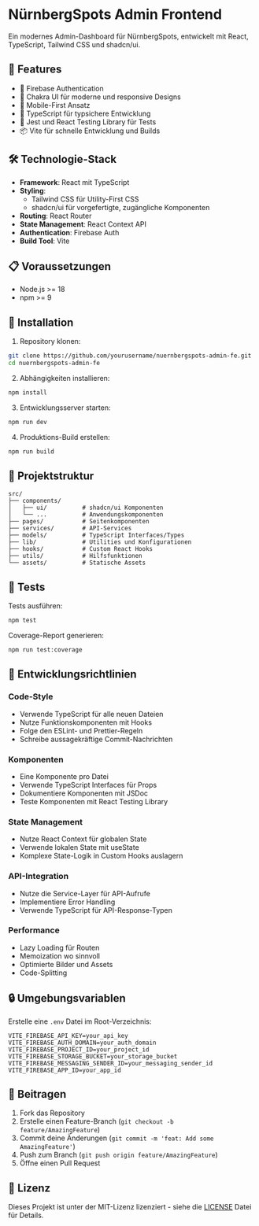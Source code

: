 # NürnbergSpots Admin Frontend

Ein modernes Admin-Dashboard für NürnbergSpots, entwickelt mit React, TypeScript, Tailwind CSS und shadcn/ui.

## 🚀 Features

- 🔐 Firebase Authentication
- 🎨 Chakra UI für moderne und responsive Designs
- 📱 Mobile-First Ansatz
- 🔄 TypeScript für typsichere Entwicklung
- 🧪 Jest und React Testing Library für Tests
- 📦 Vite für schnelle Entwicklung und Builds

## 🛠️ Technologie-Stack

- **Framework**: React mit TypeScript
- **Styling**: 
  - Tailwind CSS für Utility-First CSS
  - shadcn/ui für vorgefertigte, zugängliche Komponenten
- **Routing**: React Router
- **State Management**: React Context API
- **Authentication**: Firebase Auth
- **Build Tool**: Vite

## 📋 Voraussetzungen

- Node.js >= 18
- npm >= 9

## 🚀 Installation

1. Repository klonen:
```bash
git clone https://github.com/yourusername/nuernbergspots-admin-fe.git
cd nuernbergspots-admin-fe
```

2. Abhängigkeiten installieren:
```bash
npm install
```

3. Entwicklungsserver starten:
```bash
npm run dev
```

4. Produktions-Build erstellen:
```bash
npm run build
```

## 📁 Projektstruktur

```
src/
├── components/
│   ├── ui/          # shadcn/ui Komponenten
│   └── ...          # Anwendungskomponenten
├── pages/           # Seitenkomponenten
├── services/        # API-Services
├── models/          # TypeScript Interfaces/Types
├── lib/             # Utilities und Konfigurationen
├── hooks/           # Custom React Hooks
├── utils/           # Hilfsfunktionen
└── assets/          # Statische Assets
```

## 🧪 Tests

Tests ausführen:
```bash
npm test
```

Coverage-Report generieren:
```bash
npm run test:coverage
```

## 📝 Entwicklungsrichtlinien

### Code-Style

- Verwende TypeScript für alle neuen Dateien
- Nutze Funktionskomponenten mit Hooks
- Folge den ESLint- und Prettier-Regeln
- Schreibe aussagekräftige Commit-Nachrichten

### Komponenten

- Eine Komponente pro Datei
- Verwende TypeScript Interfaces für Props
- Dokumentiere Komponenten mit JSDoc
- Teste Komponenten mit React Testing Library

### State Management

- Nutze React Context für globalen State
- Verwende lokalen State mit useState
- Komplexe State-Logik in Custom Hooks auslagern

### API-Integration

- Nutze die Service-Layer für API-Aufrufe
- Implementiere Error Handling
- Verwende TypeScript für API-Response-Typen

### Performance

- Lazy Loading für Routen
- Memoization wo sinnvoll
- Optimierte Bilder und Assets
- Code-Splitting

## 🔒 Umgebungsvariablen

Erstelle eine `.env` Datei im Root-Verzeichnis:

```env
VITE_FIREBASE_API_KEY=your_api_key
VITE_FIREBASE_AUTH_DOMAIN=your_auth_domain
VITE_FIREBASE_PROJECT_ID=your_project_id
VITE_FIREBASE_STORAGE_BUCKET=your_storage_bucket
VITE_FIREBASE_MESSAGING_SENDER_ID=your_messaging_sender_id
VITE_FIREBASE_APP_ID=your_app_id
```

## 🤝 Beitragen

1. Fork das Repository
2. Erstelle einen Feature-Branch (`git checkout -b feature/AmazingFeature`)
3. Commit deine Änderungen (`git commit -m 'feat: Add some AmazingFeature'`)
4. Push zum Branch (`git push origin feature/AmazingFeature`)
5. Öffne einen Pull Request

## 📄 Lizenz

Dieses Projekt ist unter der MIT-Lizenz lizenziert - siehe die [LICENSE](LICENSE) Datei für Details.
